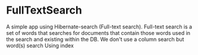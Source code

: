 # FullTextSearch
A simple app using Hibernate-search (Full-text search).
Full-text search is a set of words that searches for documents that contain those words used in the search and existing within the DB. We don't use a column search but word(s) search
Using index 
